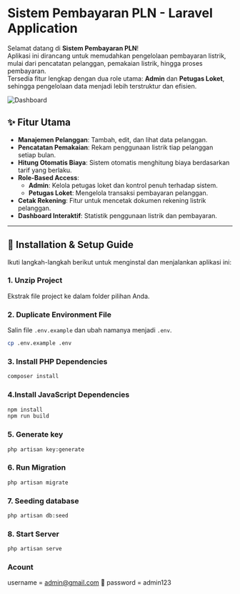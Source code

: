 # Sistem Pembayaran PLN - Laravel Application

Selamat datang di **Sistem Pembayaran PLN**!  
Aplikasi ini dirancang untuk memudahkan pengelolaan pembayaran listrik, mulai dari pencatatan pelanggan, pemakaian listrik, hingga proses pembayaran.  
Tersedia fitur lengkap dengan dua role utama: **Admin** dan **Petugas Loket**, sehingga pengelolaan data menjadi lebih terstruktur dan efisien.

![Dashboard](asset/dashboard.png)


## ✨ Fitur Utama

- **Manajemen Pelanggan**: Tambah, edit, dan lihat data pelanggan.
- **Pencatatan Pemakaian**: Rekam penggunaan listrik tiap pelanggan setiap bulan.
- **Hitung Otomatis Biaya**: Sistem otomatis menghitung biaya berdasarkan tarif yang berlaku.
- **Role-Based Access**:
  - **Admin**: Kelola petugas loket dan kontrol penuh terhadap sistem.
  - **Petugas Loket**: Mengelola transaksi pembayaran pelanggan.
- **Cetak Rekening**: Fitur untuk mencetak dokumen rekening listrik pelanggan.
- **Dashboard Interaktif**: Statistik penggunaan listrik dan pembayaran.

---

## 🚀 Installation & Setup Guide

Ikuti langkah-langkah berikut untuk menginstal dan menjalankan aplikasi ini:

### 1. Unzip Project
Ekstrak file project ke dalam folder pilihan Anda.

### 2. Duplicate Environment File
Salin file `.env.example` dan ubah namanya menjadi `.env`.

```bash
cp .env.example .env
```
### 3. Install PHP Dependencies

```bash
composer install
```

### 4.Install JavaScript Dependencies

```bash
npm install
npm run build
```
### 5. Generate key

```bash
php artisan key:generate
```
### 6. Run Migration

```bash
php artisan migrate
```
### 7. Seeding database

```bash
php artisan db:seed
```
### 8. Start Server

```bash
php artisan serve
```

### Acount 
username = admin@gmail.com
🔐 password = admin123

